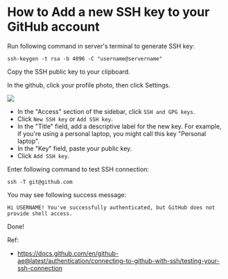 # How to Add a new SSH key to your GitHub account

Run following command in server's terminal to generate SSH key:
```
ssh-keygen -t rsa -b 4096 -C "username@servername"
```

Copy the SSH public key to your clipboard.

In the github, click your profile photo, then click Settings.

![](https://docs.github.com/assets/cb-139735/mw-1000/images/help/settings/userbar-account-settings.webp)

- In the "Access" section of the sidebar, click `SSH and GPG keys`.
- Click `New SSH key` or `Add SSH key`.
- In the "Title" field, add a descriptive label for the new key. For example, if you're using a personal laptop, you might call this key "Personal laptop".
- In the "Key" field, paste your public key.
- Click `Add SSH key`.


Enter following command to test SSH connection:
```
ssh -T git@github.com
```

You may see following success message:

```
Hi USERNAME! You've successfully authenticated, but GitHub does not
provide shell access.
```

Done!

Ref:
- https://docs.github.com/en/github-ae@latest/authentication/connecting-to-github-with-ssh/testing-your-ssh-connection
